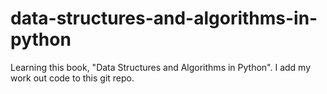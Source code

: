 # data-structures-and-algorithms-in-python
Learning this book, "Data Structures and Algorithms in Python". I add my work out code to this git repo.
